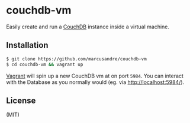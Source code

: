 
# couchdb-vm

  Easily create and run a [CouchDB](http://couchdb.apache.org/) instance
  inside a virtual machine.

## Installation

```bash
$ git clone https://github.com/marcusandre/couchdb-vm
$ cd couchdb-vm && vagrant up
```

  [Vagrant](http://www.vagrantup.com/) will spin up a new CouchDB vm at on port
  ```5984```. You can interact with the Database as you normally would (eg. via [http://localhost:5984/](http://localhost:5984/)).

## License

  (MIT)
